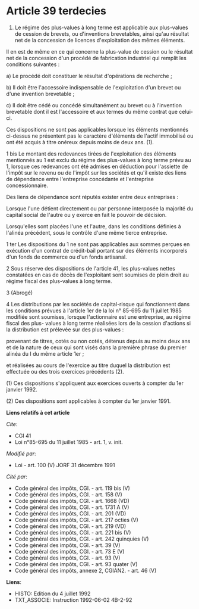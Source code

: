 # Article 39 terdecies

1. Le régime des plus-values à long terme est applicable aux plus-values de cession de brevets, ou d'inventions brevetables,
ainsi qu'au résultat net de la concession de licences d'exploitation des mêmes éléments.

Il en est de même en ce qui concerne la plus-value de cession ou le résultat net de la concession d'un procédé de fabrication
industriel qui remplit les conditions suivantes :

a) Le procédé doit constituer le résultat d'opérations de recherche ;

b) Il doit être l'accessoire indispensable de l'exploitation d'un brevet ou d'une invention brevetable ;

c) Il doit être cédé ou concédé simultanément au brevet ou à l'invention brevetable dont il est l'accessoire et aux termes du
même contrat que celui-ci.

Ces dispositions ne sont pas applicables lorsque les éléments mentionnés ci-dessus ne présentent pas le caractère d'éléments
de l'actif immobilisé ou ont été acquis à titre onéreux depuis moins de deux ans. (1).

1 bis  Le montant des redevances tirées de l'exploitation des éléments mentionnés au 1 est exclu du régime des plus-values à
long terme prévu au 1, lorsque ces redevances ont été admises en déduction pour l'assiette de l'impôt sur le revenu ou de
l'impôt sur les sociétés et qu'il existe des liens de dépendance entre l'entreprise concédante et l'entreprise
concessionnaire.

Des liens de dépendance sont réputés exister entre deux entreprises :

Lorsque l'une détient directement ou par personne interposée la majorité du capital social de l'autre ou y exerce en fait le
pouvoir de décision.

Lorsqu'elles sont placées l'une et l'autre, dans les conditions définies à l'alinéa précédent, sous le contrôle d'une même
tierce entreprise.

1 ter Les dispositions du 1 ne sont pas applicables aux sommes perçues en exécution d'un contrat de crédit-bail portant sur
des éléments incorporels d'un fonds de commerce ou d'un fonds artisanal.

2 Sous réserve des dispositions de l'article 41, les plus-values nettes constatées en cas de décès de l'exploitant sont
soumises de plein droit au régime fiscal des plus-values à long terme.

3 (Abrogé)

4 Les distributions par les sociétés de capital-risque qui fonctionnent dans les conditions prévues à l'article 1er de la loi
n° 85-695 du 11 juillet 1985 modifiée sont soumises, lorsque l'actionnaire est une entreprise, au régime fiscal des plus-
values à long terme réalisées lors de la cession d'actions si la distribution est prélevée sur des plus-values :

provenant de titres, cotés ou non cotés, détenus depuis au moins deux ans et de la nature de ceux qui sont visés dans la
première phrase du premier alinéa du I du même article 1er ;

et réalisées au cours de l'exercice au titre duquel la distribution est effectuée ou des trois exercices précédents (2). 

(1) Ces dispositions s'appliquent aux exercices ouverts à compter du 1er janvier 1992.

(2) Ces dispositions sont applicables à compter du 1er janvier 1991.

**Liens relatifs à cet article**

_Cite_:

  - CGI 41
  - Loi n°85-695 du 11 juillet 1985 - art. 1, v. init.

_Modifié par_:

  - Loi - art. 100 (V) JORF 31 décembre 1991

_Cité par_:

  - Code général des impôts, CGI. - art. 119 bis (V)
  - Code général des impôts, CGI. - art. 158 (V)
  - Code général des impôts, CGI. - art. 1668 (VD)
  - Code général des impôts, CGI. - art. 1731 A (V)
  - Code général des impôts, CGI. - art. 201 (VD)
  - Code général des impôts, CGI. - art. 217 octies (V)
  - Code général des impôts, CGI. - art. 219 (VD)
  - Code général des impôts, CGI. - art. 221 bis (V)
  - Code général des impôts, CGI. - art. 242 quinquies (V)
  - Code général des impôts, CGI. - art. 39 (V)
  - Code général des impôts, CGI. - art. 73 E (V)
  - Code général des impôts, CGI. - art. 93 (V)
  - Code général des impôts, CGI. - art. 93 quater (V)
  - Code général des impôts, annexe 2, CGIAN2. - art. 46 (V)

**Liens**:

  - HISTO: Edition du 4 juillet 1992
  - TXT_ASSOCIE: Instruction 1992-06-02 4B-2-92
